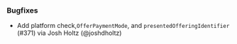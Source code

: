 ### Bugfixes
* Add platform check,`OfferPaymentMode`, and `presentedOfferingIdentifier` (#371) via Josh Holtz (@joshdholtz)
